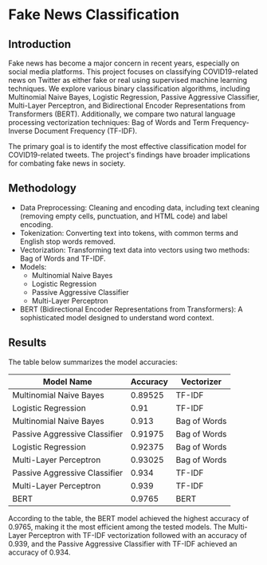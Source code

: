 # Fake News Classification

## Introduction
Fake news has become a major concern in recent years, especially on social media platforms. This project focuses on classifying COVID19-related news on Twitter as either fake or real using supervised machine learning techniques. We explore various binary classification algorithms, including Multinomial Naive Bayes, Logistic Regression, Passive Aggressive Classifier, Multi-Layer Perceptron, and Bidirectional Encoder Representations from Transformers (BERT). Additionally, we compare two natural language processing vectorization techniques: Bag of Words and Term Frequency-Inverse Document Frequency (TF-IDF).

The primary goal is to identify the most effective classification model for COVID19-related tweets. The project's findings have broader implications for combating fake news in society.

## Methodology
- Data Preprocessing: Cleaning and encoding data, including text cleaning (removing empty cells, punctuation, and HTML code) and label encoding.
- Tokenization: Converting text into tokens, with common terms and English stop words removed.
- Vectorization: Transforming text data into vectors using two methods: Bag of Words and TF-IDF.
- Models:
  - Multinomial Naive Bayes
  - Logistic Regression
  - Passive Aggressive Classifier
  - Multi-Layer Perceptron
- BERT (Bidirectional Encoder Representations from Transformers): A sophisticated model designed to understand word context.

## Results
The table below summarizes the model accuracies:

| Model Name                 | Accuracy | Vectorizer |
| -------------------------- | -------- | ---------- |
| Multinomial Naive Bayes    | 0.89525  | TF-IDF     |
| Logistic Regression        | 0.91     | TF-IDF     |
| Multinomial Naive Bayes    | 0.913    | Bag of Words |
| Passive Aggressive Classifier | 0.91975 | Bag of Words |
| Logistic Regression        | 0.92375  | Bag of Words |
| Multi-Layer Perceptron     | 0.93025  | Bag of Words |
| Passive Aggressive Classifier | 0.934 | TF-IDF     |
| Multi-Layer Perceptron     | 0.939    | TF-IDF     |
| BERT                       | 0.9765   | BERT       |

According to the table, the BERT model achieved the highest accuracy of 0.9765, making it the most efficient among the tested models. The Multi-Layer Perceptron with TF-IDF vectorization followed with an accuracy of 0.939, and the Passive Aggressive Classifier with TF-IDF achieved an accuracy of 0.934.
